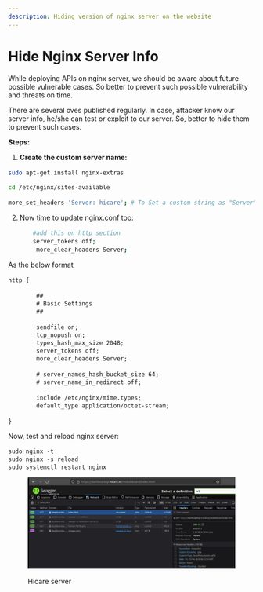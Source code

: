 ```yaml
---
description: Hiding version of nginx server on the website
---
```


# Hide Nginx Server Info

While deploying APIs on nginx server, we should be aware about future possible vulnerable cases. So better to prevent such possible vulnerability and threats on time.

There are several cves published regularly. In case, attacker know our server info, he/she can test or exploit to our server. So, better to hide them to prevent such cases.

**Steps:**

1. **Create the custom server name:**&#x20;

```bash
sudo apt-get install nginx-extras
```

```bash
cd /etc/nginx/sites-available
```

```bash
more_set_headers 'Server: hicare'; # To Set a custom string as "Server" 
```

2. Now time to update nginx.conf too:&#x20;

```bash
       #add this on http section
       server_tokens off;
        more_clear_headers Server; 
```

As the below format

```
http {

        ##
        # Basic Settings
        ##

        sendfile on;
        tcp_nopush on;
        types_hash_max_size 2048;
        server_tokens off;
        more_clear_headers Server;      

        # server_names_hash_bucket_size 64;
        # server_name_in_redirect off;

        include /etc/nginx/mime.types;
        default_type application/octet-stream;

}
```

Now, test and reload nginx server:&#x20;

```
sudo nginx -t
sudo nginx -s reload
sudo systemctl restart nginx
```

<figure><img src="../.gitbook/assets/image (117).png" alt=""><figcaption><p>Hicare server</p></figcaption></figure>
